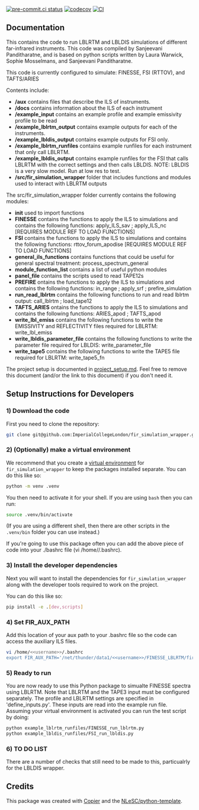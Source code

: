 [![pre-commit.ci status](https://results.pre-commit.ci/badge/github/ImperialCollegeLondon/fir_simulation_wrapper/main.svg)](https://results.pre-commit.ci/latest/github/ImperialCollegeLondon/fir_simulation_wrapper/main)
[![codecov](https://codecov.io/gh/ImperialCollegeLondon/fir_simulation_wrapper/graph/badge.svg?token=DTS433S9E2)](https://codecov.io/gh/ImperialCollegeLondon/fir_simulation_wrapper)
[![CI](https://github.com/ImperialCollegeLondon/fir_simulation_wrapper/actions/workflows/ci.yml/badge.svg)](https://github.com/ImperialCollegeLondon/fir_simulation_wrapper/actions/workflows/ci.yml)

## Documentation

This contains the code to run LBLRTM and LBLDIS simulations of different far-infrared instruments. This code was compiled by Sanjeevani Panditharatne, and is based on python scripts written by Laura Warwick, Sophie Mosselmans, and Sanjeevani Panditharatne.

This code is currently configured to simulate: FINESSE, FSI (RTTOV), and TAFTS/ARIES 

Contents include:
- **/aux** contains files that describe the ILS of instruments.
- **/docs** contains information about the ILS of each instrument
- **/example_input** contains an example profile and example emissivity profile to be read
- **/example_lblrtm_output** contains example outputs for each of the instruments.
- **/example_lbldis_output** contains example outputs for FSI only.
- **/example_lblrtm_runfiles** contains example runfiles for each instrument that only call LBLRTM.
- **/example_lbldis_output** contains example runfiles for the FSI that calls LBLRTM with the correct settings and then calls LBLDIS. NOTE: LBLDIS is a very slow model. Run at low res to test.
- **/src/fir_simulation_wrapper** folder that includes functions and modules used to interact with LBLRTM outputs


The src/fir_simulation_wrapper folder currently contains the following modules:
- **__init__** used to import functions
- **FINESSE** contains the functions to apply the ILS to simulations and contains the following functions: apply_ILS_sav ; apply_ILS_nc [REQUIRES MODULE REF TO LOAD FUNCTIONS]
- **FSI** contains the functions to apply the ILS to simulations and contains the following functions: rttov_forum_apodise [REQUIRES MODULE REF TO LOAD FUNCTIONS]
- **general_ils_functions** contains functions that could be useful for general spectral treatment: process_spectrum_general
- **module_function_list** contains a list of useful python modules
- **panel_file** contains the scripts used to read TAPE12s
- **PREFIRE** ontains the functions to apply the ILS to simulations and contains the following functions: in_range ; apply_srf ; prefire_simulation
- **run_read_lblrtm** contains the following functions to run and read lblrtm output: call_lblrtm ; load_tape12
- **TAFTS_ARIES** ontains the functions to apply the ILS to simulations and contains the following functions: ARIES_apod ; TAFTS_apod
- **write_lbl_emiss** contains the following functions to write the EMISSIVITY and REFLECTIVITY files required for LBLRTM: write_lbl_emiss
- **write_lbldis_parameter_file** contains the following functions to write the parameter file required for LBLDIS: write_parameter_file
- **write_tape5** contains the following functions to write the TAPE5 file required for LBLRTM: write_tape5_fn

The project setup is documented in [project_setup.md](project_setup.md). Feel free to remove this document (and/or the link to this document) if you don't need it.

## Setup Instructions for Developers

### 1) Download the code

First you need to clone the repository:

```sh
git clone git@github.com:ImperialCollegeLondon/fir_simulation_wrapper.git
```

### 2) (Optionally) make a virtual environment

We recommend that you create a [virtual environment](https://docs.python.org/3/library/venv.html) for `fir_simulation_wrapper` to keep the packages installed separate. You can do this like so:

```sh
python -m venv .venv
```

You then need to activate it for your shell. If you are using `bash` then you can run:

```sh
source .venv/bin/activate
```

(If you are using a different shell, then there are other scripts in the `.venv/bin` folder you can use instead.)

If you're going to use this package often you can add the above piece of code into your ./bashrc file (vi /home/<username>/.bashrc).

### 3) Install the developer dependencies

Next you will want to install the dependencies for `fir_simulation_wrapper` along with the developer tools required to work on the project.

You can do this like so:

```sh
pip install -e .[dev,scripts]
```

<!-- ### Install `pre-commit`

This project contains a configuration file for [`pre-commit`](https://pre-commit.com), a tool which automatically runs specified checks every time you make a commit with Git. The `pre-commit` command-line tool will be installed along with the other developer dependencies, but you **also** have to enable it for this repository, like so:

```sh
pre-commit install
```

Now, whenever you make a Git commit, your changes will be checked for errors and stylistic problems. (For a list of the hooks enabled for this repository, [see the configuration file](./.pre-commit-config.yaml)).

The `pre-commit` hooks will also be run on every pull request by [pre-commit.ci](https://pre-commit.ci). -->

### 4) Set FIR_AUX_PATH

Add this location of your aux path to your .bashrc file so the code can access the auxiliary ILS files.

```sh
vi /home/<<username>>/.bashrc
export FIR_AUX_PATH='/net/thunder/data1/<<username>>/FINESSE_LBLRTM/fir_simulation_wrapper/aux/'
```

### 5) Ready to run

You are now ready to use this Python package to simualte FINESSE spectra using LBLRTM. Note that LBLRTM and the TAPE3 input must be configured separately.
The profile and LBLRTM settings are specified in 'define_inputs.py'. These inputs are read into the example run file. Assuming your virtual environment is activated you can run the test script by doing:

```sh
python example_lblrtm_runfiles/FINESSE_run_lblrtm.py
python example_lbldis_runfiles/FSI_run_lbldis.py

```

### 6) TO DO LIST
There are a number of checks that still need to be made to this, particualrly for the LBLDIS wrapper.

## Credits

This package was created with [Copier](https://github.com/copier-org/copier) and the [NLeSC/python-template](https://github.com/NLeSC/python-template).

